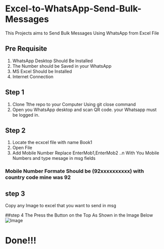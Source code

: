# Excel-to-WhatsApp-Send-Bulk-Messages
This Projects aims to Send Bulk Messages Using WhatsApp from Excel File

## Pre Requisite
1. WhatsApp Desktop Should Be Installed
2. The Number should be Saved in your WhatsApp
3. MS Excel Should be Installed
4. Internet Connection

## Step 1
1. Clone Tthe repo to your Computer Using git close command
2. Open you WhatsApp desktop and scan QR code. your Whatsapp must be logged in.

## Step 2
1. Locate the ecxcel file with name Book1
2. Open File
3. Add Mobile Number Replace EnterMob1,EnterMob2 ..n With You Mobile Numbers and type mesage in msg fields
### Mobile Number Formate Should be (92xxxxxxxxxx) with country code mine was 92

## step 3
Copy any Image to excel that you want to send in msg

##step 4
The Press the Button on the Top As Shown in the Image Below
![Image](https://user-images.githubusercontent.com/57259157/133253199-13a90579-ff1f-4412-85b5-388caf3cc74c.PNG)


# Done!!!


